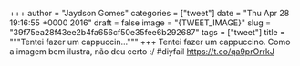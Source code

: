 
+++
author = "Jaydson Gomes"
categories = ["tweet"]
date = "Thu Apr 28 19:16:55 +0000 2016"
draft = false
image = "{TWEET_IMAGE}"
slug = "39f75ea28f43ee2b4fa656cf50e35fee6b292687"
tags = ["tweet"]
title = """Tentei fazer um cappuccin..."""
+++
Tentei fazer um cappuccino. Como a imagem bem ilustra, não deu certo :/ #diyfail https://t.co/qa9prOrrkJ
